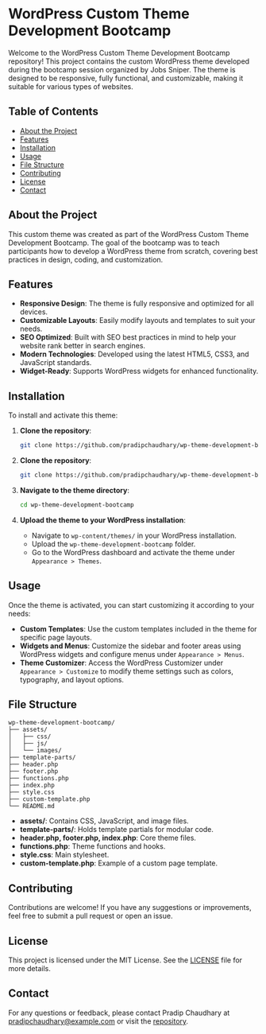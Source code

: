 # WordPress Custom Theme Development Bootcamp

Welcome to the WordPress Custom Theme Development Bootcamp repository! This project contains the custom WordPress theme developed during the bootcamp session organized by Jobs Sniper. The theme is designed to be responsive, fully functional, and customizable, making it suitable for various types of websites.

## Table of Contents

-   [About the Project](#about-the-project)
-   [Features](#features)
-   [Installation](#installation)
-   [Usage](#usage)
-   [File Structure](#file-structure)
-   [Contributing](#contributing)
-   [License](#license)
-   [Contact](#contact)

## About the Project

This custom theme was created as part of the WordPress Custom Theme Development Bootcamp. The goal of the bootcamp was to teach participants how to develop a WordPress theme from scratch, covering best practices in design, coding, and customization.

## Features

-   **Responsive Design**: The theme is fully responsive and optimized for all devices.
-   **Customizable Layouts**: Easily modify layouts and templates to suit your needs.
-   **SEO Optimized**: Built with SEO best practices in mind to help your website rank better in search engines.
-   **Modern Technologies**: Developed using the latest HTML5, CSS3, and JavaScript standards.
-   **Widget-Ready**: Supports WordPress widgets for enhanced functionality.

## Installation

To install and activate this theme:

1. **Clone the repository**:

    ```bash
    git clone https://github.com/pradipchaudhary/wp-theme-development-bootcamp.git
    ```

1. **Clone the repository**:

    ```bash
    git clone https://github.com/pradipchaudhary/wp-theme-development-bootcamp.git
    ```

1. **Navigate to the theme directory**:

    ```bash
    cd wp-theme-development-bootcamp
    ```

1. **Upload the theme to your WordPress installation**:
    - Navigate to `wp-content/themes/` in your WordPress installation.
    - Upload the `wp-theme-development-bootcamp` folder.
    - Go to the WordPress dashboard and activate the theme under `Appearance > Themes`.

## Usage

Once the theme is activated, you can start customizing it according to your needs:

-   **Custom Templates**: Use the custom templates included in the theme for specific page layouts.
-   **Widgets and Menus**: Customize the sidebar and footer areas using WordPress widgets and configure menus under `Appearance > Menus`.
-   **Theme Customizer**: Access the WordPress Customizer under `Appearance > Customize` to modify theme settings such as colors, typography, and layout options.

## File Structure

```plaintext
wp-theme-development-bootcamp/
├── assets/
│   ├── css/
│   ├── js/
│   └── images/
├── template-parts/
├── header.php
├── footer.php
├── functions.php
├── index.php
├── style.css
├── custom-template.php
└── README.md
```

-   **assets/**: Contains CSS, JavaScript, and image files.
-   **template-parts/**: Holds template partials for modular code.
-   **header.php, footer.php, index.php**: Core theme files.
-   **functions.php**: Theme functions and hooks.
-   **style.css**: Main stylesheet.
-   **custom-template.php**: Example of a custom page template.

## Contributing

Contributions are welcome! If you have any suggestions or improvements, feel free to submit a pull request or open an issue.

## License

This project is licensed under the MIT License. See the [LICENSE](LICENSE) file for more details.

## Contact

For any questions or feedback, please contact Pradip Chaudhary at pradipchaudhary@example.com or visit the [repository](https://github.com/pradipchaudhary/wp-theme-development-bootcamp).
